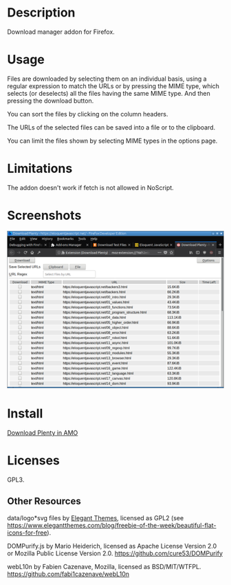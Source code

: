# Description

Download manager addon for Firefox.

# Usage

Files are downloaded by selecting them on an individual basis, using a regular
expression to match the URLs or by pressing the MIME type, which selects (or
deselects) all the files having the same MIME type. And then pressing the
download button.

You can sort the files by clicking on the column headers.

The URLs of the selected files can be saved into a file or to the clipboard.

You can limit the files shown by selecting MIME types in the options page.

# Limitations

The addon doesn't work if fetch is not allowed in NoScript.

# Screenshots

![First View](amo/first_view.png)

# Install

[Download Plenty in AMO](https://addons.mozilla.org/addon/download-plenty/)

# Licenses

GPL3.

## Other Resources

data/logo*svg files by [Elegant Themes](https://www.elegantthemes.com/), licensed as GPL2
(see https://www.elegantthemes.com/blog/freebie-of-the-week/beautiful-flat-icons-for-free).

DOMPurify.js by Mario Heiderich, licensed as Apache License Version 2.0 or Mozilla Public
License Version 2.0. https://github.com/cure53/DOMPurify

webL10n by Fabien Cazenave, Mozilla, licensed as BSD/MIT/WTFPL.
https://github.com/fabi1cazenave/webL10n
